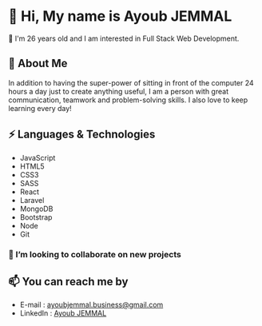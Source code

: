   <h1>👋 Hi, My name is Ayoub JEMMAL</h1>

👀 I'm 26 years old and I am interested in Full Stack Web Development.

<h2>🧐 About Me</h2>
<p>In addition to having the super-power of sitting in front of the computer 24 hours a day just to create anything useful, 
I am a person with great communication, teamwork and problem-solving skills. 
I also love to keep learning every day!</p>

<h2>⚡ Languages & Technologies</h2>
<ul>
  <li>JavaScript</li>
  <li>HTML5</li>
  <li>CSS3</li>
  <li>SASS</li>
  <li>React</li>
  <li>Laravel</li>
  <li>MongoDB</li>
  <li>Bootstrap</li>
  <li>Node</li>
  <li>Git</li>
</ul>

<h3>💞️ I’m looking to collaborate on new projects</h3>
<h2>📫 You can reach me by</h2>
<ul>
  <li>E-mail : <a href="mailto:ayoubjemmal.business@gmail.com">ayoubjemmal.business@gmail.com</a></li>
  <li>LinkedIn : <a href="https://www.linkedin.com/in/ayoubjemmal" target="_blank">Ayoub JEMMAL</a></li>
 </ul>
